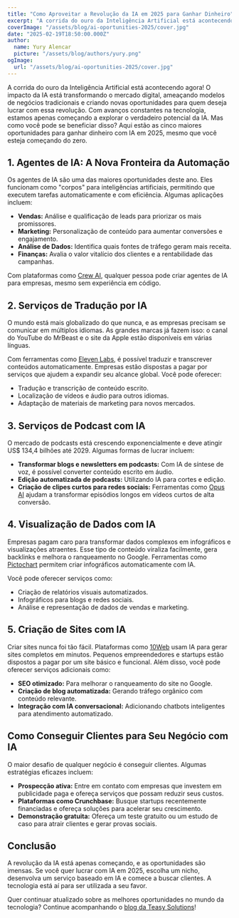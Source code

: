 ```yaml
---
title: "Como Aproveitar a Revolução da IA em 2025 para Ganhar Dinheiro"
excerpt: "A corrida do ouro da Inteligência Artificial está acontecendo agora! O impacto da IA está transformando o mercado digital, ameaçando modelos de negócios tradicionais e criando novas oportunidades para quem deseja lucrar com essa revolução. Com avanços constantes na tecnologia, estamos apenas começando a explorar o verdadeiro potencial da IA. Mas como você pode se beneficiar disso? Aqui estão as cinco maiores oportunidades para ganhar dinheiro com IA em 2025, mesmo que você esteja começando do zero."
coverImage: "/assets/blog/ai-oportunities-2025/cover.jpg"
date: "2025-02-19T18:50:00.000Z"
author:
  name: Yury Alencar
  picture: "/assets/blog/authors/yury.png"
ogImage:
  url: "/assets/blog/ai-oportunities-2025/cover.jpg"
---
```


A corrida do ouro da Inteligência Artificial está acontecendo agora! O impacto da IA está transformando o mercado digital, ameaçando modelos de negócios tradicionais e criando novas oportunidades para quem deseja lucrar com essa revolução. Com avanços constantes na tecnologia, estamos apenas começando a explorar o verdadeiro potencial da IA. Mas como você pode se beneficiar disso? Aqui estão as cinco maiores oportunidades para ganhar dinheiro com IA em 2025, mesmo que você esteja começando do zero.

## 1. Agentes de IA: A Nova Fronteira da Automação

Os agentes de IA são uma das maiores oportunidades deste ano. Eles funcionam como "corpos" para inteligências artificiais, permitindo que executem tarefas automaticamente e com eficiência. Algumas aplicações incluem:
- **Vendas:** Análise e qualificação de leads para priorizar os mais promissores.
- **Marketing:** Personalização de conteúdo para aumentar conversões e engajamento.
- **Análise de Dados:** Identifica quais fontes de tráfego geram mais receita.
- **Finanças:** Avalia o valor vitalício dos clientes e a rentabilidade das campanhas.

Com plataformas como [Crew AI](https://crewai.com/), qualquer pessoa pode criar agentes de IA para empresas, mesmo sem experiência em código.

## 2. Serviços de Tradução por IA

O mundo está mais globalizado do que nunca, e as empresas precisam se comunicar em múltiplos idiomas. As grandes marcas já fazem isso: o canal do YouTube do MrBeast e o site da Apple estão disponíveis em várias línguas.

Com ferramentas como [Eleven Labs](https://elevenlabs.io/), é possível traduzir e transcrever conteúdos automaticamente. Empresas estão dispostas a pagar por serviços que ajudem a expandir seu alcance global. Você pode oferecer:
- Tradução e transcrição de conteúdo escrito.
- Localização de vídeos e áudio para outros idiomas.
- Adaptação de materiais de marketing para novos mercados.

## 3. Serviços de Podcast com IA

O mercado de podcasts está crescendo exponencialmente e deve atingir US$ 134,4 bilhões até 2029. Algumas formas de lucrar incluem:
- **Transformar blogs e newsletters em podcasts:** Com IA de síntese de voz, é possível converter conteúdo escrito em áudio.
- **Edição automatizada de podcasts:** Utilizando IA para cortes e edição.
- **Criação de clipes curtos para redes sociais:** Ferramentas como [Opus AI](https://www.opus.ai/) ajudam a transformar episódios longos em vídeos curtos de alta conversão.

## 4. Visualização de Dados com IA

Empresas pagam caro para transformar dados complexos em infográficos e visualizações atraentes. Esse tipo de conteúdo viraliza facilmente, gera backlinks e melhora o ranqueamento no Google. Ferramentas como [Pictochart](https://www.pictochart.com/) permitem criar infográficos automaticamente com IA.

Você pode oferecer serviços como:
- Criação de relatórios visuais automatizados.
- Infográficos para blogs e redes sociais.
- Análise e representação de dados de vendas e marketing.

## 5. Criação de Sites com IA

Criar sites nunca foi tão fácil. Plataformas como [10Web](https://10web.io/) usam IA para gerar sites completos em minutos. Pequenos empreendedores e startups estão dispostos a pagar por um site básico e funcional. Além disso, você pode oferecer serviços adicionais como:
- **SEO otimizado:** Para melhorar o ranqueamento do site no Google.
- **Criação de blog automatizada:** Gerando tráfego orgânico com conteúdo relevante.
- **Integração com IA conversacional:** Adicionando chatbots inteligentes para atendimento automatizado.

## Como Conseguir Clientes para Seu Negócio com IA

O maior desafio de qualquer negócio é conseguir clientes. Algumas estratégias eficazes incluem:
- **Prospecção ativa:** Entre em contato com empresas que investem em publicidade paga e ofereça serviços que possam reduzir seus custos.
- **Plataformas como Crunchbase:** Busque startups recentemente financiadas e ofereça soluções para acelerar seu crescimento.
- **Demonstração gratuita:** Ofereça um teste gratuito ou um estudo de caso para atrair clientes e gerar provas sociais.

## Conclusão

A revolução da IA está apenas começando, e as oportunidades são imensas. Se você quer lucrar com IA em 2025, escolha um nicho, desenvolva um serviço baseado em IA e comece a buscar clientes. A tecnologia está aí para ser utilizada a seu favor.

Quer continuar atualizado sobre as melhores oportunidades no mundo da tecnologia? Continue acompanhando o [blog da Teasy Solutions](https://blog.teasy.solutions/)!

